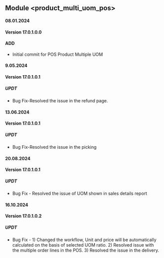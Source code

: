 ## Module <product_multi_uom_pos>

#### 08.01.2024
#### Version 17.0.1.0.0
#### ADD
- Initial commit for POS Product Multiple UOM

#### 9.05.2024
#### Version 17.0.1.0.1
##### UPDT
- Bug Fix-Resolved the issue in the refund page.

#### 13.06.2024
#### Version 17.0.1.0.1
##### UPDT
- Bug Fix-Resolved the issue in the picking 

#### 20.08.2024
#### Version 17.0.1.0.1
##### UPDT
- Bug Fix - Resolved the issue of UOM shown in sales details report

#### 16.10.2024
#### Version 17.0.1.0.2
##### UPDT
- Bug Fix - 1) Changed the workflow, Unit and price will be automatically calculated on the basis of selected UOM ratio.
            2) Resolved issue with the multiple order lines in the POS.
            3) Resolved the issue in the delivery.